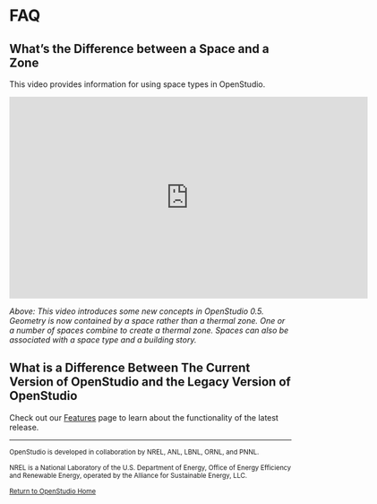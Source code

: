 # FAQ
## What’s the Difference between a Space and a Zone
This video provides information for using space types in OpenStudio.

<iframe width="640" height="360" src="http://www.youtube.com/embed/kTO3CIBQuoE?rel=0&start=&end=&autoplay=0" frameborder="0" allowfullscreen></iframe>
 
 *Above: This video introduces some new concepts in OpenStudio 0.5. Geometry is now contained by a space rather than a thermal zone. One or a number of spaces combine to create a thermal zone. Spaces can also be associated with a space type and a building story.*
 
## What is a Difference Between The Current Version of OpenStudio and the Legacy Version of OpenStudio

Check out our [Features](../getting_started/Features.md) page to learn about the functionality of the latest release.  


_______________________


<p class="text-center"><small>OpenStudio is developed in collaboration by NREL, ANL, LBNL, ORNL, and PNNL.</small></p> 

<p class="text-center"><small>NREL is a National Laboratory of the U.S. Department of Energy, Office of Energy Efficiency and Renewable Energy, operated by the Alliance for Sustainable Energy, LLC.</small></p>
 
<p class="text-center"><small> <a href="http://openstudiodev.prod.acquia-sites.com/">Return to OpenStudio Home</a></p>  
  

